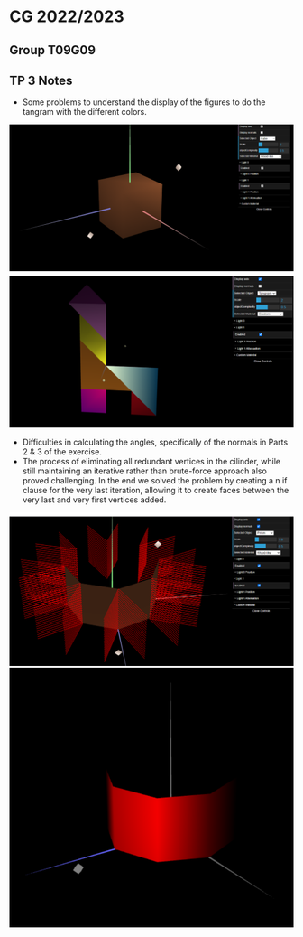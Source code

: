# CG 2022/2023

## Group T09G09

## TP 3 Notes

- Some problems to understand the display of the figures to do the tangram with the different colors.

![Screenshot 1](./screenshots/cg-t09g09-tp3-1.png)
![Screenshot 2](./screenshots/cg-t09g09-tp3-2.png)

- Difficulties in calculating the angles, specifically of the normals in Parts 2 & 3 of the exercise.
- The process of eliminating all redundant vertices in the cilinder, while still maintaining an iterative rather than brute-force approach also proved challenging. In the end we solved the problem by creating a n if clause for the very last iteration, allowing it to create faces between the very last and very first vertices added.

![Screenshot 3](./screenshots/cg-t09g09-tp3-3.png)
![Screenshot 4](./screenshots/cg-t09g09-tp3-4.png)
